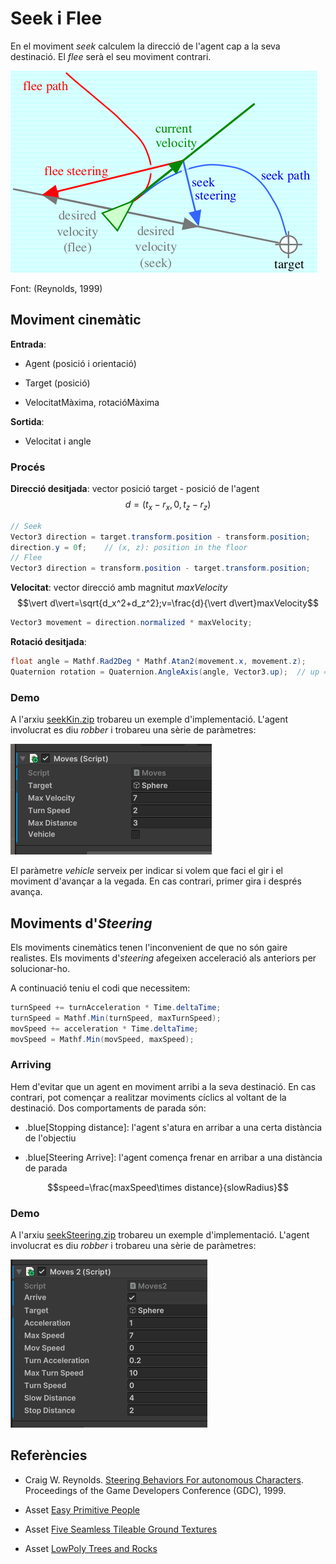 # Seek i Flee

En el moviment *seek* calculem la direcció de l'agent cap a la seva destinació. El *flee* serà el seu moviment contrari.

![](figures/seek.png)

Font: (Reynolds, 1999)

## Moviment cinemàtic

**Entrada**:

- Agent (posició i orientació)

- Target (posició)

- VelocitatMàxima, rotacióMàxima 

**Sortida**:

- Velocitat i angle 

### Procés

**Direcció desitjada**: vector posició target - posició de l'agent 
$$d=(t_x-r_x, 0, t_z-r_z)$$

```C#
// Seek
Vector3 direction = target.transform.position - transform.position;
direction.y = 0f;    // (x, z): position in the floor
// Flee
Vector3 direction = transform.position - target.transform.position;
```

**Velocitat**: vector direcció amb magnitut *maxVelocity*
$$\vert d\vert=\sqrt{d_x^2+d_z^2};v=\frac{d}{\vert d\vert}maxVelocity$$

```C#
Vector3 movement = direction.normalized * maxVelocity;
```

**Rotació desitjada**:

```C#
float angle = Mathf.Rad2Deg * Mathf.Atan2(movement.x, movement.z);
Quaternion rotation = Quaternion.AngleAxis(angle, Vector3.up);  // up = y
```

### Demo

A l'arxiu [seekKin.zip](demos/seekKin.zip) trobareu un exemple d'implementació.
L'agent involucrat es diu *robber* i trobareu una sèrie de paràmetres:

![](figures/robberKin.png)

El paràmetre *vehicle* serveix per indicar si volem que faci el gir i el moviment d'avançar a la vegada. En cas contrari, primer gira i després avança.

## Moviments d'*Steering*

Els moviments cinemàtics tenen l'inconvenient de que no són gaire realistes. Els moviments d'*steering* afegeixen acceleració als anteriors per solucionar-ho.

A continuació teniu el codi que necessitem:

```C#
turnSpeed += turnAcceleration * Time.deltaTime;
turnSpeed = Mathf.Min(turnSpeed, maxTurnSpeed);
movSpeed += acceleration * Time.deltaTime;
movSpeed = Mathf.Min(movSpeed, maxSpeed);
```

### Arriving

Hem d'evitar que un agent en moviment arribi a la seva destinació. En cas contrari, pot començar a realitzar moviments cíclics al voltant de la destinació. Dos comportaments de parada són:

- .blue[Stopping distance]: l'agent s'atura en arribar a una certa distància de l'objectiu

- .blue[Steering Arrive]: l'agent comença frenar en arribar a una distància de parada

$$speed=\frac{maxSpeed\times distance}{slowRadius}$$

### Demo

A l'arxiu [seekSteering.zip](demos/seekSteering.zip) trobareu un exemple d'implementació.
L'agent involucrat es diu *robber* i trobareu una sèrie de paràmetres:

![](figures/robberSteering.png)

## Referències

- Craig W. Reynolds. [Steering Behaviors For autonomous Characters](http://www.red3d.com/cwr/papers/1999/gdc99steer.pdf). Proceedings of the Game Developers Conference (GDC), 1999.

- Asset [Easy Primitive People](https://assetstore.unity.com/packages/3d/characters/easy-primitive-people-161846)

- Asset [Five Seamless Tileable Ground Textures](https://assetstore.unity.com/packages/2d/textures-materials/floors/five-seamless-tileable-ground-textures-57060)

- Asset [LowPoly Trees and Rocks](https://assetstore.unity.com/packages/3d/vegetation/lowpoly-trees-and-rocks-88376)



